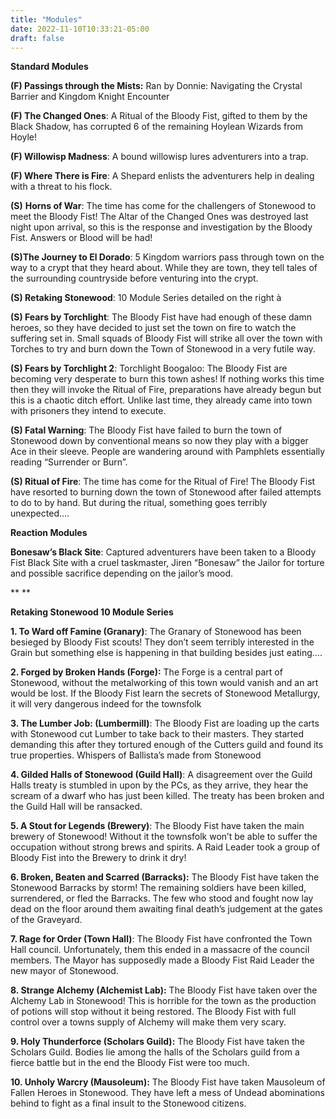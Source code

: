 ```yaml
---
title: "Modules"
date: 2022-11-10T10:33:21-05:00
draft: false
---
```


**Standard Modules** 

**(F) Passings through the Mists:** Ran by Donnie: Navigating the Crystal Barrier and Kingdom Knight Encounter

**(F) The Changed Ones**: A Ritual of the Bloody Fist, gifted to them by the Black Shadow, has corrupted 6 of the remaining Hoylean Wizards from Hoyle!

**(F) Willowisp Madness**: A bound willowisp lures adventurers into a trap.

**(F) Where There is Fire**: A Shepard enlists the adventurers help in dealing with a threat to his flock. 

**(S)** **Horns of War**: The time has come for the challengers of Stonewood to meet the Bloody Fist! The Altar of the Changed Ones was destroyed last night upon arrival, so this is the response and investigation by the Bloody Fist. Answers or Blood will be had!

**(S)The Journey to El Dorado**: 5 Kingdom warriors pass through town on the way to a crypt that they heard about. While they are town, they tell tales of the surrounding countryside before venturing into the crypt.

**(S) Retaking Stonewood**: 10 Module Series detailed on the right à

**(S) Fears by Torchlight**: The Bloody Fist have had enough of these damn heroes, so they have decided to just set the town on fire to watch the suffering set in. Small squads of Bloody Fist will strike all over the town with Torches to try and burn down the Town of Stonewood in a very futile way.

**(S) Fears by Torchlight 2**: Torchlight Boogaloo: The Bloody Fist are becoming very desperate to burn this town ashes! If nothing works this time then they will invoke the Ritual of Fire, preparations have already begun but this is a chaotic ditch effort. Unlike last time, they already came into town with prisoners they intend to execute.

**(S) Fatal Warning**: The Bloody Fist have failed to burn the town of Stonewood down by conventional means so now they play with a bigger Ace in their sleeve. People are wandering around with Pamphlets essentially reading “Surrender or Burn”.

**(S) Ritual of Fire**: The time has come for the Ritual of Fire! The Bloody Fist have resorted to burning down the town of Stonewood after failed attempts to do to by hand. But during the ritual, something goes terribly unexpected….

**Reaction Modules**

**Bonesaw’s Black Site**: Captured adventurers have been taken to a Bloody Fist Black Site with a cruel taskmaster, Jiren “Bonesaw” the Jailor for torture and possible sacrifice depending on the jailor’s mood.

**
**

**Retaking Stonewood 10 Module Series**

**1. To Ward off Famine (Granary)**: The Granary of Stonewood has been besieged by Bloody Fist scouts! They don’t seem terribly interested in the Grain but something else is happening in that building besides just eating….

**2. Forged by Broken Hands (Forge):** The Forge is a central part of Stonewood, without the metalworking of this town would vanish and an art would be lost. If the Bloody Fist learn the secrets of Stonewood Metallurgy, it will very dangerous indeed for the townsfolk

**3. The Lumber Job: (Lumbermill)**: The Bloody Fist are loading up the carts with Stonewood cut Lumber to take back to their masters. They started demanding this after they tortured enough of the Cutters guild and found its true properties. Whispers of Ballista’s made from Stonewood

**4. Gilded Halls of Stonewood (Guild Hall)**: A disagreement over the Guild Halls treaty is stumbled in upon by the PCs, as they arrive, they hear the scream of a dwarf who has just been killed. The treaty has been broken and the Guild Hall will be ransacked.

**5. A Stout for Legends (Brewery)**: The Bloody Fist have taken the main brewery of Stonewood! Without it the townsfolk won’t be able to suffer the occupation without strong brews and spirits. A Raid Leader took a group of Bloody Fist into the Brewery to drink it dry!

**6. Broken, Beaten and Scarred (Barracks):** The Bloody Fist have taken the Stonewood Barracks by storm! The remaining soldiers have been killed, surrendered, or fled the Barracks. The few who stood and fought now lay dead on the floor around them awaiting final death’s judgement at the gates of the Graveyard.

**7. Rage for Order (Town Hall)**: The Bloody Fist have confronted the Town Hall council. Unfortunately, them this ended in a massacre of the council members. The Mayor has supposedly made a Bloody Fist Raid Leader the new mayor of Stonewood.

**8. Strange Alchemy (Alchemist Lab):** The Bloody Fist have taken over the Alchemy Lab in Stonewood! This is horrible for the town as the production of potions will stop without it being restored. The Bloody Fist with full control over a towns supply of Alchemy will make them very scary.

**9. Holy Thunderforce (Scholars Guild):** The Bloody Fist have taken the Scholars Guild. Bodies lie among the halls of the Scholars guild from a fierce battle but in the end the Bloody Fist were too much.

**10. Unholy Warcry (Mausoleum):** The Bloody Fist have taken Mausoleum of Fallen Heroes in Stonewood. They have left a mess of Undead abominations behind to fight as a final insult to the Stonewood citizens.